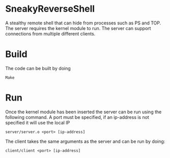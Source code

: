 # SneakyReverseShell
A stealthy remote shell that can hide from processes such as PS and TOP. The
server requires the kernel module to run. The server can support connections
from multiple different clients.

# Build
The code can be built by doing
```
Make
```

# Run
Once the kernel module has been inserted the server can be run using the
following command. A port must be specified, if an ip-address is not specified
it will use the local IP
```
server/server.o <port> [ip-address]
```

The client takes the same arguments as the server and can be run by doing:
```
client/client <port> [ip-address]
```

